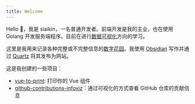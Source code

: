 ```yaml
---
title: Welcome
---
```

Hello 🙋，我是 siaikin，一名普通开发者。前端开发是我的主业，也在使用 Golang 开发服务端程序。目前在进行[数据可视化](./数据可视化)方向的学习。

这里是我用来记录各种完整或不完整信息的[数字花园](https://maggieappleton.com/garden-history)。我使用 [Obsidian](https://obsidian.md/) 写作并通过 [Quartz](https://github.com/jackyzha0/quartz) 将其发布为网站。

这是我创建的一些项目：
- [vue-to-print](https://github.com/siaikin/vue-to-print): 打印你的 Vue 组件
- [github-contributions-infoviz](https://github-contributions-infoviz.netlify.app/)：通过可视化的方式查看 GitHub 仓库的贡献信息
